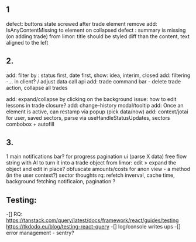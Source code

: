 ## 1
defect: buttons state screwed after trade element remove 
add: IsAnyContentMissing to element on collapsed
defect : summary is  missing (on adding trade)
from limor: title should be styled diff than the content, text aligned to the left


## 2.
add: filter by : status first, date first, show: idea, interim, closed
add: filtering -... in client? / adjust data call api
add: trade command bar - delete trade action, collapse all trades 

add: expand/collapse by clicking on the background
issue: how to edit lessons in trade closure?
add: change-history modal/tooltip
add: Once an element is active, can restamp via popup (pick data/now) 
add: context/jotai for user, saved sectors, parse via useHandleStatusUpdates, sectors combobox +  autofill

## 3.
1 main notifications bar? for progress
pagination ui (parse X data)
free flow string with AI to turn it into a trade object
from limor: edit > expand the object and edit in place?
obfuscate amounts/costs for anon view - a method (in the user context?)
sector thoughts
rq: refetch inverval, cache time, background fetching notificaion, pagination ?

## Testing:
 -[] RQ: https://tanstack.com/query/latest/docs/framework/react/guides/testing
        https://tkdodo.eu/blog/testing-react-query
 -[] log/console writes ups
 -[] error management - sentry? 